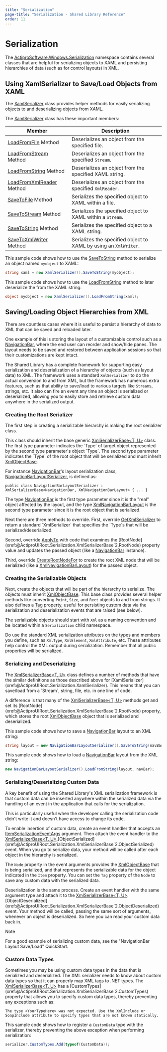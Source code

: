 ```yaml
---
title: "Serialization"
page-title: "Serialization - Shared Library Reference"
order: 11
---
```

# Serialization

The [ActiproSoftware.Windows.Serialization](xref:@ActiproUIRoot.Serialization) namespace contains several classes that are helpful for serializing objects to XAML and persisting hierarchies of data (such as for control layouts) in XML.

## Using XamlSerializer to Save/Load Objects from XAML

The [XamlSerializer](xref:@ActiproUIRoot.Serialization.XamlSerializer) class provides helper methods for easily serializing objects to and deserializing objects from XAML.

The [XamlSerializer](xref:@ActiproUIRoot.Serialization.XamlSerializer) class has these important members:

| Member | Description |
|-----|-----|
| [LoadFromFile](xref:@ActiproUIRoot.Serialization.XamlSerializer.LoadFromFile*) Method | Deserializes an object from the specified file. |
| [LoadFromStream](xref:@ActiproUIRoot.Serialization.XamlSerializer.LoadFromStream*) Method | Deserializes an object from the specified `Stream`. |
| [LoadFromString](xref:@ActiproUIRoot.Serialization.XamlSerializer.LoadFromString*) Method | Deserializes an object from the specified XAML string. |
| [LoadFromXmlReader](xref:@ActiproUIRoot.Serialization.XamlSerializer.LoadFromXmlReader*) Method | Deserializes an object from the specified `XmlReader`. |
| [SaveToFile](xref:@ActiproUIRoot.Serialization.XamlSerializer.SaveToFile*) Method | Serializes the specified object to XAML within a file. |
| [SaveToStream](xref:@ActiproUIRoot.Serialization.XamlSerializer.SaveToStream*) Method | Serializes the specified object to XAML within a `Stream`. |
| [SaveToString](xref:@ActiproUIRoot.Serialization.XamlSerializer.SaveToString*) Method | Serializes the specified object to a XAML string. |
| [SaveToXmlWriter](xref:@ActiproUIRoot.Serialization.XamlSerializer.SaveToXmlWriter*) Method | Serializes the specified object to XAML by using an `XmlWriter`. |

This sample code shows how to use the [SaveToString](xref:@ActiproUIRoot.Serialization.XamlSerializer.SaveToString*) method to serialize an object named `myobject` to XAML:

```csharp
string xaml = new XamlSerializer().SaveToString(myobject);
```

This sample code shows how to use the [LoadFromString](xref:@ActiproUIRoot.Serialization.XamlSerializer.LoadFromString*) method to later deserialize the from the XAML string:

```csharp
object myobject = new XamlSerializer().LoadFromString(xaml);
```

## Saving/Loading Object Hierarchies from XML

There are countless cases where it is useful to persist a hierarchy of data to XML that can be saved and reloaded later.

One example of this is storing the layout of a customizable control such as a [NavigationBar](xref:@ActiproUIRoot.Controls.Navigation.NavigationBar), where the end user can reorder and show/hide panes.  The layout needs to be saved and restored between application sessions so that their customizations are kept intact.

The Shared Library has a complete framework for supporting easy serialization and deserialization of a hierarchy of objects (such as layout data) to XML.  The framework uses a standard `XmlSerializer` to do the actual conversion to and from XML, but the framework has numerous extra features, such as that ability to save/load to various targets like `Stream`s, strings, etc.  It also can fire an event any time an object is serialized or deserialized, allowing you to easily store and retrieve custom data anywhere in the serialized output.

### Creating the Root Serializer

The first step in creating a serializable hierarchy is making the root serializer class.

This class should inherit the base generic [XmlSerializerBase<T, U>](xref:@ActiproUIRoot.Serialization.XmlSerializerBase`2) class.  The first type parameter indicates the `Type` of target object represented by the second type parameter's object `Type`.  The second type parameter indicates the `Type` of the root object that will be serialized and must inherit [XmlObjectBase](xref:@ActiproUIRoot.Serialization.XmlObjectBase).

For instance [NavigationBar](xref:@ActiproUIRoot.Controls.Navigation.NavigationBar)'s layout serialization class, [NavigationBarLayoutSerializer](xref:@ActiproUIRoot.Controls.Navigation.Serialization.NavigationBarLayoutSerializer), is defined as:

```
public class NavigationBarLayoutSerializer : XmlSerializerBase<NavigationBar, XmlNavigationBarLayout> { ... }
```

The type [NavigationBar](xref:@ActiproUIRoot.Controls.Navigation.NavigationBar) is the first type parameter since it is the "real" object affected by the layout, and the type [XmlNavigationBarLayout](xref:@ActiproUIRoot.Controls.Navigation.Serialization.XmlNavigationBarLayout) is the second type parameter since it is the root object that is serialized.

Next there are three methods to override.  First, override [GetXmlSerializer](xref:@ActiproUIRoot.Serialization.XmlSerializerBase`2.GetXmlSerializer*) to return a standard `XmlSerializer` that specifies the `Type`s that will be serialized/deserialized.

Second, override [ApplyTo](xref:@ActiproUIRoot.Serialization.XmlSerializerBase`2.ApplyTo*) with code that examines the [RootNode](xref:@ActiproUIRoot.Serialization.XmlSerializerBase`2.RootNode) property value and updates the passed object (like a [NavigationBar](xref:@ActiproUIRoot.Controls.Navigation.NavigationBar) instance).

Third, override [CreateRootNodeFor](xref:@ActiproUIRoot.Serialization.XmlSerializerBase`2.CreateRootNodeFor*) to create the root XML node that will be serialized (like a [XmlNavigationBarLayout](xref:@ActiproUIRoot.Controls.Navigation.Serialization.XmlNavigationBarLayout)) for the passed object.

### Creating the Serializable Objects

Next, create the objects that will be part of the hierarchy to serialize.  The objects must inherit [XmlObjectBase](xref:@ActiproUIRoot.Serialization.XmlObjectBase).  This base class provides several helper methods like converting `Point`, `Size`, and `Rect` objects to and from strings.  It also defines a [Tag](xref:@ActiproUIRoot.Serialization.XmlObjectBase.Tag) property, useful for persisting custom data via the serialization and deserialization events that are raised (see below).

The serializable objects should start with `Xml` as a naming convention and be located within a `Serialization` child namespace.

Do use the standard XML serialization attributes on the types and members you define, such as `XmlType`, `XmlElement`, `XmlAttribute`, etc.  These attributes help control the XML output during serialization.  Remember that all public properties will be serialized.

### Serializing and Deserializing

The [XmlSerializerBase<T, U>](xref:@ActiproUIRoot.Serialization.XmlSerializerBase`2) class defines a number of methods that have the similar definitions as those described above for [XamlSerializer](xref:@ActiproUIRoot.Serialization.XamlSerializer).  This means that you can save/load from a `Stream`, string, file, etc. in one line of code.

A difference is that many of the [XmlSerializerBase<T, U>](xref:@ActiproUIRoot.Serialization.XmlSerializerBase`2) methods get and set its [RootNode](xref:@ActiproUIRoot.Serialization.XmlSerializerBase`2.RootNode) property, which stores the root [XmlObjectBase](xref:@ActiproUIRoot.Serialization.XmlObjectBase) object that is serialized and deserialized.

This sample code shows how to save a [NavigationBar](xref:@ActiproUIRoot.Controls.Navigation.NavigationBar) layout to an XML string:

```csharp
string layout = new NavigationBarLayoutSerializer().SaveToString(navBar);
```

This sample code shows how to load a [NavigationBar](xref:@ActiproUIRoot.Controls.Navigation.NavigationBar) layout from the XML string:

```csharp
new NavigationBarLayoutSerializer().LoadFromString(layout, navBar);
```

### Serializing/Deserializing Custom Data

A key benefit of using the Shared Library's XML serialization framework is that custom data can be inserted anywhere within the serialized data via the handling of an event in the application that calls for the serialization.

This is particularly useful when the developer calling the serialization code didn't write it and doesn't have access to change its code.

To enable insertion of custom data, create an event handler that accepts an [ItemSerializationEventArgs](xref:@ActiproUIRoot.Serialization.ItemSerializationEventArgs) argument.  Then attach the event handler to the [XmlSerializerBase<T, U>](xref:@ActiproUIRoot.Serialization.XmlSerializerBase`2).[ObjectSerialized](xref:@ActiproUIRoot.Serialization.XmlSerializerBase`2.ObjectSerialized) event.  When you go to serialize data, your method will be called after each object in the hierarchy is serialized.

The `Node` property in the event arguments provides the [XmlObjectBase](xref:@ActiproUIRoot.Serialization.XmlObjectBase) that is being serialized, and that represents the serializable data for the object indicated in the `Item` property.  You can set the `Tag` property of the `Node` to save any custom data with the serialized data.

Deserialization is the same process.  Create an event handler with the same argument type and attach it to the [XmlSerializerBase<T, U>](xref:@ActiproUIRoot.Serialization.XmlSerializerBase`2).[ObjectDeserialized](xref:@ActiproUIRoot.Serialization.XmlSerializerBase`2.ObjectDeserialized) event.  Your method will be called, passing the same sort of arguments, whenever an object is deserialized.  So here you can read your custom data back in.

> [!NOTE]
> For a good example of serializing custom data, see the "NavigationBar Layout Save/Load" QuickStart.

### Custom Data Types

Sometimes you may be using custom data types in the data that is serialized and deserialized.  The XML serializer needs to know about custom data types so that it can properly map XML tags to .NET types.  The [XmlSerializerBase<T, U>](xref:@ActiproUIRoot.Serialization.XmlSerializerBase`2) has a [CustomTypes](xref:@ActiproUIRoot.Serialization.XmlSerializerBase`2.CustomTypes) property that allows you to specify custom data types, thereby preventing any exceptions such as:

```
The type <YourTypeHere> was not expected. Use the XmlInclude or SoapInclude attribute to specify types that are not known statically.
```

This sample code shows how to register a `CustomData` type with the serializer, thereby preventing the above exception when performing serialization:

```csharp
serializer.CustomTypes.Add(typeof(CustomData));
```
